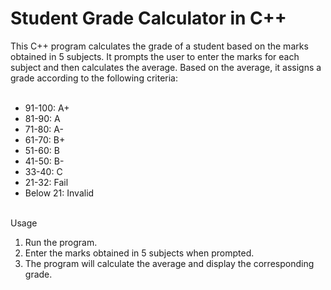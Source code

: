 # Student Grade Calculator in C++

This C++ program calculates the grade of a student based on the marks obtained in 5 subjects. It prompts the user to enter the marks for each subject and then calculates the average. Based on the average, it assigns a grade according to the following criteria:
<br></br>

- 91-100: A+
- 81-90: A
- 71-80: A-
- 61-70: B+
- 51-60: B
- 41-50: B-
- 33-40: C
- 21-32: Fail
- Below 21: Invalid
<br></br>

Usage
1. Run the program.
2. Enter the marks obtained in 5 subjects when prompted.
3. The program will calculate the average and display the corresponding grade.

<br></br>
